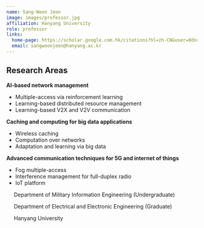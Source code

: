 ```yaml
---
name: Sang-Woon Jeon
image: images/professor.jpg
affiliation: Hanyang University
role: professor
links:
  home-page: https://scholar.google.com.hk/citations?hl=zh-CN&user=8dnrnzsAAAAJ
  email: sangwoonjeon@hanyang.ac.kr
---
```

## Research Areas

**AI-based network management**
  - Multiple-access via reinforcement learning
  - Learning-based distributed resource management
  - Learning-based V2X and V2V communication

**Caching and computing for big data applications**
  - Wireless caching
  - Computation over networks
  - Adaptation and learning via big data

**Advanced communication techniques for 5G and internet of things**
  - Fog multiple-access
  - Interference management for full-duplex radio
  - IoT platform

<div style="margin-left: 20px;">

Department of Military Information Engineering (Undergraduate)

Department of Electrical and Electronic Engineering (Graduate)

Hanyang University

</div>

